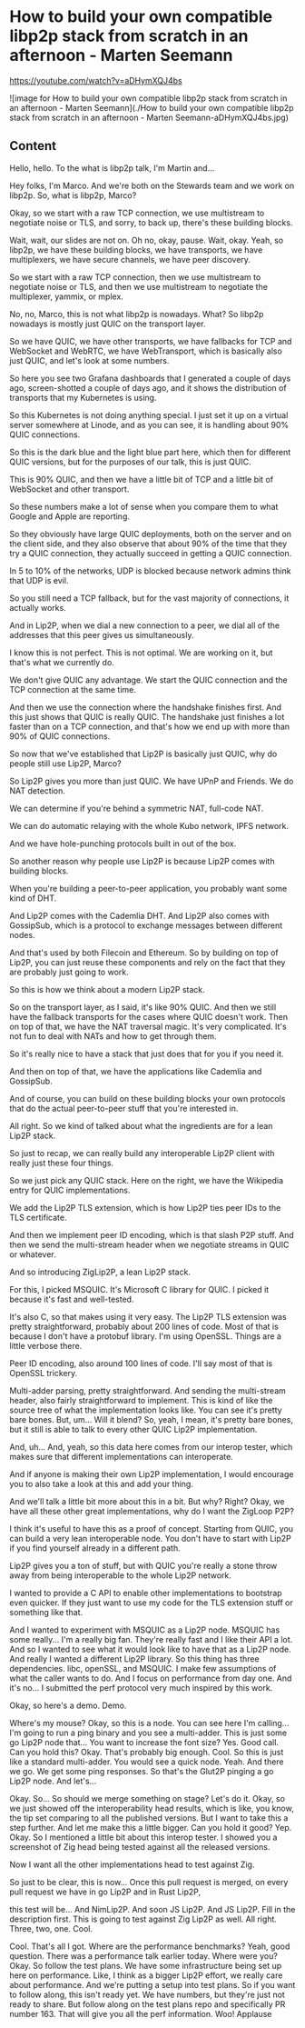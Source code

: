 
# How to build your own compatible libp2p stack from scratch in an afternoon - Marten Seemann

<https://youtube.com/watch?v=aDHymXQJ4bs>

![image for How to build your own compatible libp2p stack from scratch in an afternoon - Marten Seemann](./How to build your own compatible libp2p stack from scratch in an afternoon - Marten Seemann-aDHymXQJ4bs.jpg)

## Content

Hello, hello. To the what is libp2p talk, I'm Martin and...

Hey folks, I'm Marco. And we're both on the Stewards team and we work on libp2p. So, what is libp2p, Marco?

Okay, so we start with a raw TCP connection, we use multistream to negotiate noise or TLS, and sorry, to back up, there's these building blocks.

Wait, wait, our slides are not on. Oh no, okay, pause. Wait, okay. Yeah, so libp2p, we have these building blocks, we have transports, we have multiplexers, we have secure channels, we have peer discovery.

So we start with a raw TCP connection, then we use multistream to negotiate noise or TLS, and then we use multistream to negotiate the multiplexer, yammix, or mplex.

No, no, Marco, this is not what libp2p is nowadays. What? So libp2p nowadays is mostly just QUIC on the transport layer.

So we have QUIC, we have other transports, we have fallbacks for TCP and WebSocket and WebRTC, we have WebTransport, which is basically also just QUIC, and let's look at some numbers.

So here you see two Grafana dashboards that I generated a couple of days ago, screen-shotted a couple of days ago, and it shows the distribution of transports that my Kubernetes is using.

So this Kubernetes is not doing anything special. I just set it up on a virtual server somewhere at Linode, and as you can see, it is handling about 90% QUIC connections.

So this is the dark blue and the light blue part here, which then for different QUIC versions, but for the purposes of our talk, this is just QUIC.

This is 90% QUIC, and then we have a little bit of TCP and a little bit of WebSocket and other transport.

So these numbers make a lot of sense when you compare them to what Google and Apple are reporting.

So they obviously have large QUIC deployments, both on the server and on the client side, and they also observe that about 90% of the time that they try a QUIC connection, they actually succeed in getting a QUIC connection.

In 5 to 10% of the networks, UDP is blocked because network admins think that UDP is evil.

So you still need a TCP fallback, but for the vast majority of connections, it actually works.

And in Lip2P, when we dial a new connection to a peer, we dial all of the addresses that this peer gives us simultaneously.

I know this is not perfect. This is not optimal. We are working on it, but that's what we currently do.

We don't give QUIC any advantage. We start the QUIC connection and the TCP connection at the same time.

And then we use the connection where the handshake finishes first.
And this just shows that QUIC is really QUIC. The handshake just finishes a lot faster than on a TCP connection, and that's how we end up with more than 90% of QUIC connections.

So now that we've established that Lip2P is basically just QUIC, why do people still use Lip2P, Marco?

So Lip2P gives you more than just QUIC. We have UPnP and Friends. We do NAT detection.

We can determine if you're behind a symmetric NAT, full-code NAT.

We can do automatic relaying with the whole Kubo network, IPFS network.

And we have hole-punching protocols built in out of the box.

So another reason why people use Lip2P is because Lip2P comes with building blocks.

When you're building a peer-to-peer application, you probably want some kind of DHT.

And Lip2P comes with the Cademlia DHT. And Lip2P also comes with GossipSub, which is a protocol to exchange messages between different nodes.

And that's used by both Filecoin and Ethereum. So by building on top of Lip2P, you can just reuse these components and rely on the fact that they are probably just going to work.

So this is how we think about a modern Lip2P stack.

So on the transport layer, as I said, it's like 90% QUIC. And then we still have the fallback transports for the cases where QUIC doesn't work.
Then on top of that, we have the NAT traversal magic.
It's very complicated. It's not fun to deal with NATs and how to get through them.

So it's really nice to have a stack that just does that for you if you need it.

And then on top of that, we have the applications like Cademlia and GossipSub.

And of course, you can build on these building blocks your own protocols that do the actual peer-to-peer stuff that you're interested in.

All right. So we kind of talked about what the ingredients are for a lean Lip2P stack.

So just to recap, we can really build any interoperable Lip2P client with really just these four things.

So we just pick any QUIC stack. Here on the right, we have the Wikipedia entry for QUIC implementations.

We add the Lip2P TLS extension, which is how Lip2P ties peer IDs to the TLS certificate.

And then we implement peer ID encoding, which is that slash P2P stuff. And then we send the multi-stream header when we negotiate streams in QUIC or whatever.

And so introducing ZigLip2P, a lean Lip2P stack.

For this, I picked MSQUIC. It's Microsoft C library for QUIC. I picked it because it's fast and well-tested.

It's also C, so that makes using it very easy.
The Lip2P TLS extension was pretty straightforward, probably about 200 lines of code.
Most of that is because I don't have a protobuf library. I'm using OpenSSL. Things are a little verbose there.

Peer ID encoding, also around 100 lines of code. I'll say most of that is OpenSSL trickery.

Multi-adder parsing, pretty straightforward. And sending the multi-stream header, also fairly straightforward to implement.
This is kind of like the source tree of what the implementation looks like.
You can see it's pretty bare bones. But, um... Will it blend? So, yeah, I mean, it's pretty bare bones, but it still is able to talk to every other QUIC Lip2P implementation.

And, uh... And, yeah, so this data here comes from our interop tester, which makes sure that different implementations can interoperate.

And if anyone is making their own Lip2P implementation, I would encourage you to also take a look at this and add your thing.

And we'll talk a little bit more about this in a bit. But why? Right? Okay, we have all these other great implementations, why do I want the ZigLoop P2P?

I think it's useful to have this as a proof of concept. Starting from QUIC, you can build a very lean interoperable node. You don't have to start with Lip2P if you find yourself already in a different path.

Lip2P gives you a ton of stuff, but with QUIC you're really a stone throw away from being interoperable to the whole Lip2P network.

I wanted to provide a C API to enable other implementations to bootstrap even quicker.
If they just want to use my code for the TLS extension stuff or something like that.

And I wanted to experiment with MSQUIC as a Lip2P node. MSQUIC has some really... I'm a really big fan.
They're really fast and I like their API a lot. And so I wanted to see what it would look like to have that as a Lip2P node. And really I wanted a different Lip2P library. So this thing has three dependencies. libc, openSSL, and MSQUIC. I make few assumptions of what the caller wants to do. And I focus on performance from day one. And it's no... I submitted the perf protocol very much inspired by this work.

Okay, so here's a demo. Demo.

Where's my mouse? Okay, so this is a node. You can see here I'm calling... I'm going to run a ping binary and you see a multi-adder. This is just some go Lip2P node that... You want to increase the font size? Yes. Good call. Can you hold this? Okay. That's probably big enough. Cool. So this is just like a standard multi-adder. You would see a quick node. Yeah. And there we go. We get some ping responses. So that's the Glut2P pinging a go Lip2P node.
And let's...

Okay. So... So should we merge something on stage? Let's do it. Okay, so we just showed off the interoperability head results, which is like, you know, the tip set comparing to all the published versions. But I want to take this a step further. And let me make this a little bigger. Can you hold it good? Yep.
Okay. So I mentioned a little bit about this interop tester. I showed you a screenshot of Zig head being tested against all the released versions.

Now I want all the other implementations head to test against Zig.

So just to be clear, this is now... Once this pull request is merged, on every pull request we have in go Lip2P and in Rust Lip2P,

this test will be... And NimLip2P. And soon JS Lip2P. And JS Lip2P. Fill in the description first.
This is going to test against Zig Lip2P as well. All right. Three, two, one. Cool.

Cool. That's all I got. Where are the performance benchmarks? Yeah, good question. There was a performance talk earlier today. Where were you? Okay. So follow the test plans. We have some infrastructure being set up here on performance. Like, I think as a bigger Lip2P effort, we really care about performance.
And we're putting a setup into test plans. So if you want to follow along, this isn't ready yet. We have numbers, but they're just not ready to share. But follow along on the test plans repo and specifically PR number 163.
That will give you all the perf information. Woo! Applause

